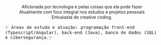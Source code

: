 
  
##
<center text-align=center>Aficionada por tecnologia e pelas coisas que ela pode fazer<br>
Atualmente com foco integral nos estudos e projetos pessoais<br>
Entusiasta de creative coding.</center><br> 

<div>
<kbd>✨ Áreas de estudo e atuação: programação front-end (Typescript/Angular), back-end (Java), banco de dados (SQL) e cibersegurança.✨</kbd>
</div>


  
##
  </div>
